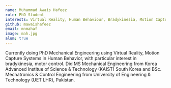 ```yaml
---
name: Muhammad Awais Hafeez
role: PhD Student
interests: Virtual Reality, Human Behaviour, Bradykinesia, Motion Capture System (BIGKAT)
github: mawaishafeez
email: mnmahaf
image: mah.jpg
alum: true
---
```


Currently doing PhD Mechanical Engineering using Virtual Reality, Motion Capture Systems in Human Behavior, with particular interest in bradykinesia, motor control. Did MS Mechanical Engineering from Korea Advanced Institue of Science & Technology (KAIST) South Korea and BSc. Mechatronics & Control Engineering from University of Engineering & Technology (UET LHR), Pakistan.
